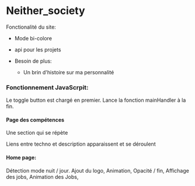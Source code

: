 # Neither_society

Fonctionalité du site:

- Mode bi-colore

- api pour les projets

- Besoin de plus:
  
  - Un brin d'histoire sur ma personnalité

### Fonctionnement JavaScrpit:

Le toggle button est chargé en premier. Lance la fonction mainHandler à la fin.

#### Page des compétences

Une section qui se répète

Liens entre techno et description apparaissent et se déroulent

#### Home page:

Détection mode nuit / jour.
Ajout du logo,
Animation,
Opacité / fin,
Affichage des jobs,
Animation des Jobs,